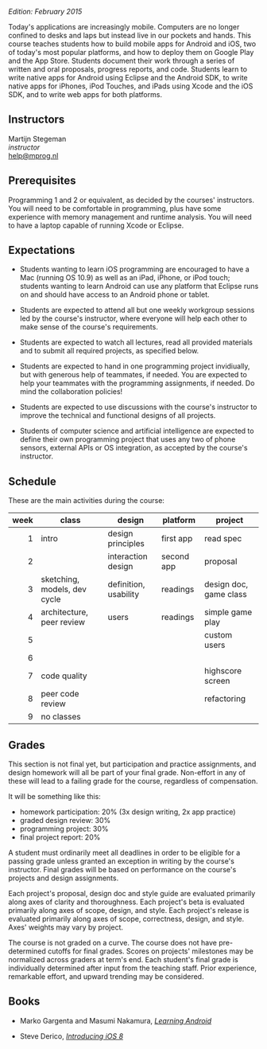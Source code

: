 *Edition: February 2015*

Today's applications are increasingly mobile. Computers are no longer confined
to desks and laps but instead live in our pockets and hands. This course
teaches students how to build mobile apps for Android and iOS, two of today's
most popular platforms, and how to deploy them on Google Play and the App
Store. Students document their work through a series of written and oral
proposals, progress reports, and code. Students learn to write native apps for Android using Eclipse and the Android SDK, to write native apps for iPhones, iPod Touches, and iPads using Xcode and the iOS SDK, and to write web apps for both platforms.

## Instructors

Martijn Stegeman  
*instructor*  
<help@mprog.nl>

## Prerequisites

Programming 1 and 2 or equivalent, as decided by the courses' instructors. You
will need to be comfortable in programming, plus have some experience with
memory management and runtime analysis. You will need to have a laptop capable
of running Xcode or Eclipse.

## Expectations

* Students wanting to learn iOS programming are encouraged to have a Mac
  (running OS 10.9) as well as an iPad, iPhone, or iPod touch; students
  wanting to learn Android can use any platform that Eclipse runs on and should
  have access to an Android phone or tablet.

* Students are expected to attend all but one weekly workgroup sessions led by
  the course's instructor, where everyone will help each other to make sense of
  the course's requirements.

* Students are expected to watch all lectures, read all provided materials and
  to submit all required projects, as specified below.
  
* Students are expected to hand in one programming project invidiually, but
  with generous help of teammates, if needed. You are expected to help your
  teammates with the programming assignments, if needed. Do mind the
  collaboration policies!

* Students are expected to use discussions with the course's instructor to
  improve the technical and functional designs of all projects.

* Students of computer science and artificial intelligence are expected to
  define their own programming project that uses any two of phone sensors,
  external APIs or OS integration, as accepted by the course's instructor.

## Schedule

These are the main activities during the course:

| week | class                        | design                | platform   | project                |  
| ---: | ---------------------------- | --------------------- | ---------- | ---------------------- |  
|    1 | intro                        | design principles     | first app  | read spec              |  
|    2 |                              | interaction design    | second app | proposal               |  
|    3 | sketching, models, dev cycle | definition, usability | readings   | design doc, game class |  
|    4 | architecture, peer review    | users                 | readings   | simple game play       |  
|    5 |                              |                       |            | custom users           |  
|    6 |                              |                       |            |                        |  
|    7 | code quality                 |                       |            | highscore screen       |  
|    8 | peer code review             |                       |            | refactoring            |  
|    9 | no classes                   |                       |            |                        |  

## Grades

This section is not final yet, but participation and practice assignments, and design homework will all be part of your final grade. Non-effort in any of these will lead to a failing grade for the course, regardless of compensation.

It will be something like this:

- homework participation: 20% (3x design writing, 2x app practice)
- graded design review: 30%
- programming project: 30%
- final project report: 20%

A student must ordinarily meet all deadlines in order to be eligible for a
passing grade unless granted an exception in writing by the course's
instructor. Final grades will be based on performance on the course's
projects and design assignments.

Each project's proposal, design doc and style guide are evaluated primarily
along axes of clarity and thoroughness. Each project's beta is evaluated
primarily along axes of scope, design, and style. Each project's release is
evaluated primarily along axes of scope, correctness, design, and style. Axes'
weights may vary by project.

The course is not graded on a curve. The course does not have pre-determined
cutoffs for final grades. Scores on projects' milestones may be normalized
across graders at term's end. Each student's final grade is individually
determined after input from the teaching staff. Prior experience, remarkable
effort, and upward trending may be considered.

## Books

- Marko Gargenta and Masumi Nakamura, [*Learning Android*](http://shop.oreilly.com/product/0636920023456.do)

- Steve Derico, [*Introducing iOS 8*](http://shop.oreilly.com/product/0636920034247.do)
